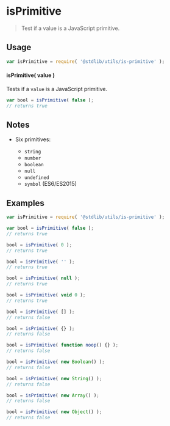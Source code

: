 # isPrimitive

> Test if a value is a JavaScript primitive.


<section class="usage">

## Usage

``` javascript
var isPrimitive = require( '@stdlib/utils/is-primitive' );
```

#### isPrimitive( value )

Tests if a `value` is a JavaScript primitive.

``` javascript
var bool = isPrimitive( false );
// returns true
```

</section>

<!-- /.usage -->


<section class="notes">

## Notes

* Six primitives:

  - `string`
  - `number`
  - `boolean`
  - `null`
  - `undefined`
  - `symbol` (ES6/ES2015)

</section>

<!-- /.notes -->


<section class="examples">

## Examples

<!-- eslint-disable no-restricted-syntax, no-new-object, no-new-wrappers, no-empty-function, no-array-constructor -->

``` javascript
var isPrimitive = require( '@stdlib/utils/is-primitive' );

var bool = isPrimitive( false );
// returns true

bool = isPrimitive( 0 );
// returns true

bool = isPrimitive( '' );
// returns true

bool = isPrimitive( null );
// returns true

bool = isPrimitive( void 0 );
// returns true

bool = isPrimitive( [] );
// returns false

bool = isPrimitive( {} );
// returns false

bool = isPrimitive( function noop() {} );
// returns false

bool = isPrimitive( new Boolean() );
// returns false

bool = isPrimitive( new String() );
// returns false

bool = isPrimitive( new Array() );
// returns false

bool = isPrimitive( new Object() );
// returns false
```

</section>

<!-- /.examples -->


<section class="links">

</section>

<!-- /.links -->
